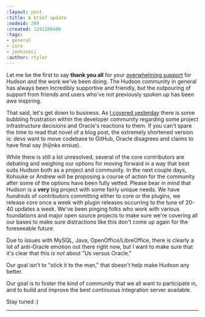 ```yaml
---
:layout: post
:title: A brief update
:nodeid: 269
:created: 1291206600
:tags:
- general
- core
- jenkinsci
:author: rtyler
---
```

Let me be the first to say **thank you all** for your [overwhelming support](https://twitter.com/#search?q=http%3A%2F%2Fwww.hudson-labs.org%2Fcontent%2Fwhos-driving-thing%2F) for
Hudson and the work we've been doing. The Hudson community in general has
always been incredibly supportive and friendly, but the outpouring of support from
friends and users who've not previously spoken up has been awe inspiring.

That said, let's get down to business. As [I covered
yesterday](https://jenkins.io/content/whos-driving-thing) there is some
bubbling frustration within the developer community regarding some project
infrastructure decisions and Oracle's reactions to them. If you can't spare the
time to read that novel of a blog post, the extremely shortened version is: devs want to
move codebase to GitHub, Oracle disagrees and claims to have final say (hijinks
ensue).


While there is still a lot unresolved, several of the core contributors are
debating and weighing our options for moving forward in a way that best
suits Hudson both as a project and community. In the next couple days, Kohsuke
or Andrew will be proposing a course of action for the community after some of
the options have been fully vetted. Please bear in mind that Hudson is a **very** big project with some fairly unique needs. We have *hundreds* of contributors committing either to core or the plugins, we release core once a week with plugin releases occurring to the tune of 20-40 updates a week. We've been pinging folks who work with various foundations and major open source projects to make sure we're covering all our bases to make sure distractions like this don't come up again for the foreseeable future.




Due to issues with MySQL, Java, OpenOffice/LibreOffice, there is clearly a lot of anti-Oracle emotion out there right now, but I want
to make sure that it's clear that this *is not* about "Us versus Oracle."

Our goal isn't to "stick it to the man," that doesn't help make Hudson any better.

Our goal is to foster the kind of community that we all want to
participate in, and to build and improve the best continuous integration
server available.

Stay tuned :)
<!--break-->
----

